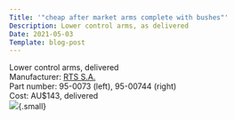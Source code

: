 ```yaml
---
Title: '"cheap after market arms complete with bushes"'
Description: Lower control arms, as delivered 
Date: 2021-05-03
Template: blog-post
---
```


Lower control arms, delivered   
Manufacturer: [RTS S.A.](rts-sa.com)   
Part number: 95-0073 (left), 95-00744 (right)   
Cost: AU$143, delivered   
![](%assets_url%/my205si/suspension/lower_control_arms.jpg){.small}

